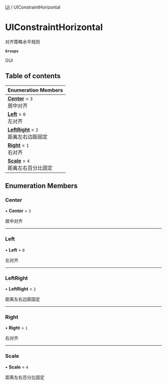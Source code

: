[UI](../modules/UI.UI.md) / UIConstraintHorizontal

# UIConstraintHorizontal <Badge type="tip" text="Enumeration" /> <Score text="UIConstraintHorizontal" />

对齐策略水平规则

**`Groups`**

GUI

## Table of contents

| Enumeration Members |
| :-----|
| **[Center](UI.UIConstraintHorizontal.md#center)** = ``3`` <br> 居中对齐|
| **[Left](UI.UIConstraintHorizontal.md#left)** = ``0`` <br> 左对齐|
| **[LeftRight](UI.UIConstraintHorizontal.md#leftright)** = ``2`` <br> 距离左右边距固定|
| **[Right](UI.UIConstraintHorizontal.md#right)** = ``1`` <br> 右对齐|
| **[Scale](UI.UIConstraintHorizontal.md#scale)** = ``4`` <br> 距离左右百分比固定|

## Enumeration Members

### Center <Score text="Center" /> 

• **Center** = ``3``

居中对齐

___

### Left <Score text="Left" /> 

• **Left** = ``0``

左对齐

___

### LeftRight <Score text="LeftRight" /> 

• **LeftRight** = ``2``

距离左右边距固定

___

### Right <Score text="Right" /> 

• **Right** = ``1``

右对齐

___

### Scale <Score text="Scale" /> 

• **Scale** = ``4``

距离左右百分比固定
